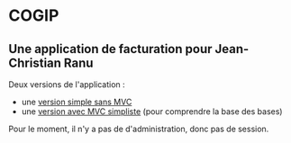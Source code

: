 # COGIP

## Une application de facturation pour Jean-Christian Ranu

Deux versions de l'application :
- une [version simple sans MVC](version_no_mvc)
- une [version avec MVC simpliste](version_mvc) (pour comprendre la base des bases)

Pour le moment, il n'y a pas de d'administration, donc pas de session.
